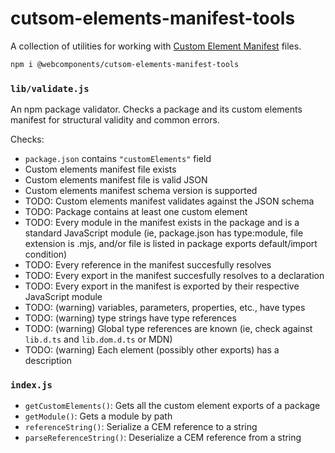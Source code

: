 # cutsom-elements-manifest-tools

A collection of utilities for working with [Custom Element Manifest](https://github.com/webcomponents/custom-elements-manifest) files.

```bash
npm i @webcomponents/cutsom-elements-manifest-tools
```

### `lib/validate.js`

An npm package validator. Checks a package and its custom elements manifest for structural validity and common errors.

Checks:
 - `package.json` contains `"customElements"` field
 - Custom elements manifest file exists
 - Custom elements manifest file is valid JSON
 - Custom elements manifest schema version is supported
 - TODO: Custom elements manifest validates against the JSON schema
 - TODO: Package contains at least one custom element
 - TODO: Every module in the manifest exists in the package and is a standard JavaScript module (ie, package.json has type:module, file extension is .mjs, and/or file is listed in package exports default/import condition)
 - TODO: Every reference in the manifest succesfully resolves
 - TODO: Every export in the manifest succesfully resolves to a declaration
 - TODO: Every export in the manifest is exported by their respective JavaScript module
 - TODO: (warning) variables, parameters, properties, etc., have types
 - TODO: (warning) type strings have type references
 - TODO: (warning) Global type references are known (ie, check against `lib.d.ts` and `lib.dom.d.ts` or MDN)
 - TODO: (warning) Each element (possibly other exports) has a description

### `index.js`

 - `getCustomElements()`: Gets all the custom element exports of a package
 - `getModule()`: Gets a module by path
 - `referenceString()`: Serialize a CEM reference to a string
 - `parseReferenceString()`: Deserialize a CEM reference from a string
 